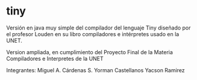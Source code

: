 # tiny
Versión en java muy simple del compilador del lenguaje Tiny diseñado por el profesor Louden en su libro compiladores e intérpretes usado en la UNET.

Version ampliada, en cumplimiento del Proyecto Final de la Materia Compiladores e Interpretes de la UNET

Integrantes:
Miguel A. Cárdenas S.
Yorman Castellanos
Yacson Ramirez
